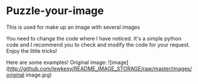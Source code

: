 # Puzzle-your-image
This is used for make up an image with several images

You need to change the code where I have noticed. It's a simple python code and I recommend you to check and modify the code for your request.
Enjoy the little tricks!

Here are some examples!
Original image:
![image](http://github.com/lewkesy/README_IMAGE_STORAGE/raw/master/images/original image.jpg)
